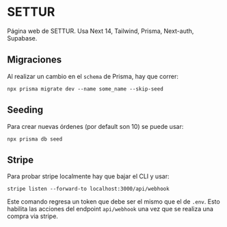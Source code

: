 # SETTUR

Página web de SETTUR. Usa Next 14, Tailwind, Prisma, Next-auth, Supabase.

## Migraciones

Al realizar un cambio en el `schema` de Prisma, hay que correr:

```
npx prisma migrate dev --name some_name --skip-seed
```

## Seeding

Para crear nuevas órdenes (por default son 10) se puede usar:

```
npx prisma db seed
```

## Stripe

Para probar stripe localmente hay que bajar el CLI y usar:

```
stripe listen --forward-to localhost:3000/api/webhook
```

Este comando regresa un token que debe ser el mismo que el de `.env`. Esto habilita las acciones del endpoint `api/webhook` una vez que se realiza una compra via stripe.

